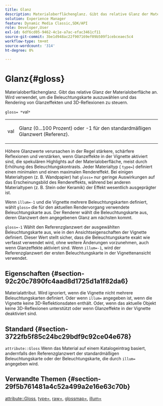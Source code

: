 ```yaml
---
title: Glanz
description: Materialoberflächenglanz. Gibt das relative Glanz der Materialoberfläche an. Wird verwendet, um die Beleuchtungskarte auszuwählen und das Rendering von Glanzeffekten und 3D-Reflexionen zu steuern.
solution: Experience Manager
feature: Dynamic Media Classic,SDK/API
role: Developer,User
exl-id: 6df6cd05-9462-4c1e-a7ac-efac3461cf11
source-git-commit: 3be1d948ac22f907169ef09b509f1cebceaec5c4
workflow-type: tm+mt
source-wordcount: '314'
ht-degree: 0%

---
```


# Glanz{#gloss}

Materialoberflächenglanz. Gibt das relative Glanz der Materialoberfläche an. Wird verwendet, um die Beleuchtungskarte auszuwählen und das Rendering von Glanzeffekten und 3D-Reflexionen zu steuern.

`gloss= *`val`*`

<table id="simpletable_82166CA080AD401180404462FB2407D7"> 
 <tr class="strow"> 
  <td class="stentry"> <p><span class="codeph"> <span class="varname"> val</span> </span> </p></td> 
  <td class="stentry"> <p>Glanz (0...100 Prozent) oder -1 für den standardmäßigen Glanzwert (Referenz). </p></td> 
 </tr> 
</table>

Höhere Glanzwerte verursachen in der Regel stärkere, schärfere Reflexionen und verstärken, wenn Glanzeffekte in der Vignette aktiviert sind, die spekulären Highlights auf der Materialoberfläche, meist durch Erhöhung des Beleuchtungskontrasts. Jeder Materialtyp ( `type=`) definiert einen minimalen und einen maximalen Rendereffekt. Bei einigen Materialtypen (z. B. Wandpapier) hat `gloss=` nur geringe Auswirkungen auf das Erscheinungsbild des Rendereffekts, während bei anderen Materialtypen (z. B. Stein oder Keramik) der Effekt wesentlich ausgeprägter ist.

Wenn `illum=-1` und die Vignette mehrere Beleuchtungskarten definiert, wählt `gloss=` die für den aktuellen Rendervorgang verwendete Beleuchtungskarte aus. Der Renderer wählt die Beleuchtungskarte aus, deren Glanzwert dem angegebenen Glanz am nächsten kommt.

`gloss=-1` Wählt den Referenzglanzwert der ausgewählten Beleuchtungskarte aus, wie in den Ansichtseigenschaften der Vignette definiert. Dieser Wert stellt sicher, dass die Beleuchtungskarte exakt wie verfasst verwendet wird, ohne weitere Änderungen vorzunehmen, auch wenn Glanzeffekte aktiviert sind. Wenn `illum=-1`, wird der Referenzglanzwert der ersten Beleuchtungskarte in der Vignettenansicht verwendet.

## Eigenschaften {#section-92c20c7890fc4aad8d1725d1a1f82da6}

Materialattribut. Wird ignoriert, wenn die Vignette nicht mehrere Beleuchtungskarten definiert. Oder wenn `illum=` angegeben ist, wenn die Vignette keine 3D-Reflektionsdaten enthält. Oder, wenn das aktuelle Objekt keine 3D-Reflexionen unterstützt oder wenn Glanzeffekte in der Vignette deaktiviert sind.

## Standard {#section-3722fb5f85c24bc29bdf9c92ce04e678}

`attribute::Gloss` Wenn das Material auf einem Katalogeintrag basiert, andernfalls den Referenzglanzwert der standardmäßigen Beleuchtungskarte oder der Beleuchtungskarte, die durch `illum=` angegeben wird.

## Verwandte Themen {#section-29f5b761481a4c52a499a2e16e63c70b}

[attribute::Gloss](../../../../../ir-api/material-cat/image-rendering-api-ref/c-ir-material-catalog/c-ir-material-data-reference/r-ir-cat-gloss.md#reference-5277f62a67e2408ab94699aa712f1eeb), [type=](../../../../../ir-api/http-protocol/image-rendering-api-ref/c-ir-http-protocol-ref/c-ir-http-protocol-command-reference/r-ir-http-type.md#reference-128c7de89e2d46838019b560f3f84a35), [raw=](../../../../../ir-api/http-protocol/image-rendering-api-ref/c-ir-http-protocol-ref/c-ir-http-protocol-command-reference/r-ir-rough.md#reference-00add846b09f4dc39420bda1ca414180), [glossmap=](../../../../../ir-api/http-protocol/image-rendering-api-ref/c-ir-http-protocol-ref/c-ir-http-protocol-command-reference/r-ir-glossmap.md#reference-99940148ae6a401482b2d03c68530f3a), [illum=](../../../../../ir-api/http-protocol/image-rendering-api-ref/c-ir-http-protocol-ref/c-ir-http-protocol-command-reference/r-ir-http-illum.md#reference-8efe483a30684022bfe711eb73efbee6)
